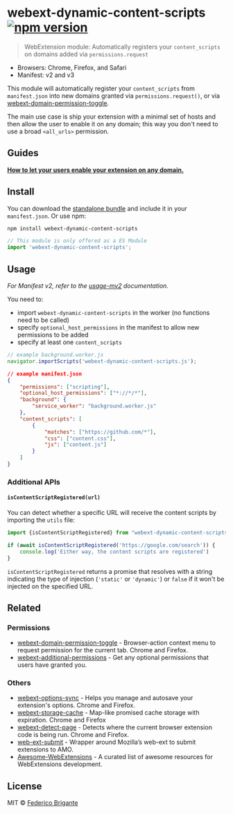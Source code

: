 # webext-dynamic-content-scripts [![npm version](https://img.shields.io/npm/v/webext-dynamic-content-scripts.svg)](https://www.npmjs.com/package/webext-dynamic-content-scripts)

> WebExtension module: Automatically registers your `content_scripts` on domains added via `permissions.request`

- Browsers: Chrome, Firefox, and Safari
- Manifest: v2 and v3

This module will automatically register your `content_scripts` from `manifest.json` into new domains granted via `permissions.request()`, or via [webext-domain-permission-toggle](https://github.com/fregante/webext-domain-permission-toggle).

The main use case is ship your extension with a minimal set of hosts and then allow the user to enable it on any domain; this way you don't need to use a broad `<all_urls>` permission.

## Guides

[**How to let your users enable your extension on any domain.**](how-to-add-github-enterprise-support-to-web-extensions.md)

## Install

You can download the [standalone bundle](https://bundle.fregante.com/?pkg=webext-dynamic-content-scripts) and include it in your `manifest.json`. Or use npm:

```sh
npm install webext-dynamic-content-scripts
```

```js
// This module is only offered as a ES Module
import 'webext-dynamic-content-scripts';
```

## Usage

_For Manifest v2, refer to the [usage-mv2](./usage-mv2.md) documentation._

You need to:

- import `webext-dynamic-content-scripts` in the worker (no functions need to be called)
- specify `optional_host_permissions` in the manifest to allow new permissions to be added
- specify at least one `content_scripts`

```js
// example background.worker.js
navigator.importScripts('webext-dynamic-content-scripts.js');
```

```json
// example manifest.json
{
	"permissions": ["scripting"],
	"optional_host_permissions": ["*://*/*"],
	"background": {
		"service_worker": "background.worker.js"
	},
	"content_scripts": [
		{
			"matches": ["https://github.com/*"],
			"css": ["content.css"],
			"js": ["content.js"]
		}
	]
}
```

### Additional APIs

#### `isContentScriptRegistered(url)`

You can detect whether a specific URL will receive the content scripts by importing the `utils` file:

```js
import {isContentScriptRegistered} from "webext-dynamic-content-scripts/utils.js";

if (await isContentScriptRegistered('https://google.com/search')) {
	console.log('Either way, the content scripts are registered')
}
```

`isContentScriptRegistered` returns a promise that resolves with a string indicating the type of injection (`'static'` or `'dynamic'`) or `false` if it won't be injected on the specified URL.

## Related

### Permissions

- [webext-domain-permission-toggle](https://github.com/fregante/webext-domain-permission-toggle) - Browser-action context menu to request permission for the current tab. Chrome and Firefox.
- [webext-additional-permissions](https://github.com/fregante/webext-additional-permissions) - Get any optional permissions that users have granted you.

### Others

- [webext-options-sync](https://github.com/fregante/webext-options-sync) - Helps you manage and autosave your extension's options. Chrome and Firefox.
- [webext-storage-cache](https://github.com/fregante/webext-storage-cache) - Map-like promised cache storage with expiration. Chrome and Firefox
- [webext-detect-page](https://github.com/fregante/webext-detect-page) - Detects where the current browser extension code is being run. Chrome and Firefox.
- [web-ext-submit](https://github.com/fregante/web-ext-submit) - Wrapper around Mozilla’s web-ext to submit extensions to AMO.
- [Awesome-WebExtensions](https://github.com/fregante/Awesome-WebExtensions) - A curated list of awesome resources for WebExtensions development.

## License

MIT © [Federico Brigante](https://fregante.com)
